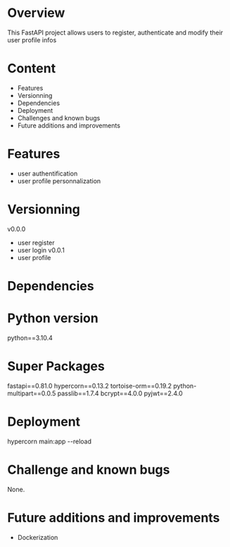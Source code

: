 
Overview
========
This FastAPI project allows users to register, authenticate and modify their user profile infos


Content
=======
- Features
- Versionning
- Dependencies
- Deployment
- Challenges and known bugs
- Future additions and improvements


Features
========
- user authentification
- user profile personnalization


Versionning
===========
v0.0.0
- user register
- user login
v0.0.1
- user profile


Dependencies
============

# Python version
python==3.10.4

# Super Packages
fastapi==0.81.0
hypercorn==0.13.2
tortoise-orm==0.19.2
python-multipart==0.0.5
passlib==1.7.4
bcrypt==4.0.0
pyjwt==2.4.0

Deployment
==========
hypercorn main:app --reload


Challenge and known bugs
========================

None.


Future additions and improvements
=================================
- Dockerization

